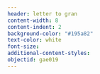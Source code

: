 ```yaml
---
header: letter to gran
content-width: 8
content-indent: 2
background-color: "#195a82"
text-color: white
font-size:
additional-content-styles:
objectid: gae019
---
```



